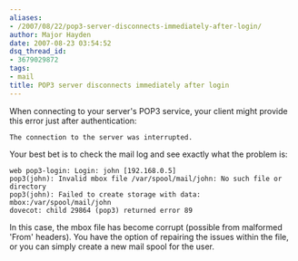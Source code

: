 ```yaml
---
aliases:
- /2007/08/22/pop3-server-disconnects-immediately-after-login/
author: Major Hayden
date: 2007-08-23 03:54:52
dsq_thread_id:
- 3679029872
tags:
- mail
title: POP3 server disconnects immediately after login
---
```


When connecting to your server's POP3 service, your client might provide this error just after authentication:

`The connection to the server was interrupted.`

Your best bet is to check the mail log and see exactly what the problem is:

```
web pop3-login: Login: john [192.168.0.5]
pop3(john): Invalid mbox file /var/spool/mail/john: No such file or directory
pop3(john): Failed to create storage with data: mbox:/var/spool/mail/john
dovecot: child 29864 (pop3) returned error 89
```

In this case, the mbox file has become corrupt (possible from malformed 'From' headers). You have the option of repairing the issues within the file, or you can simply create a new mail spool for the user.
